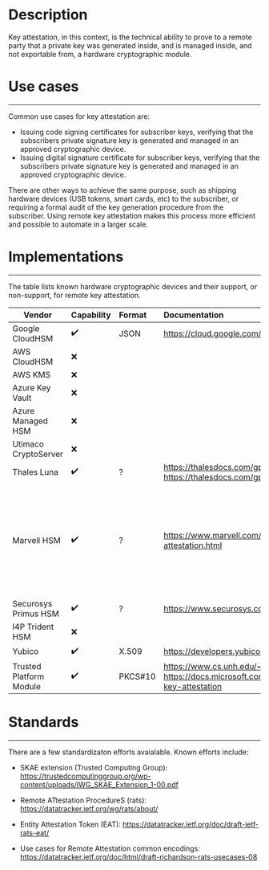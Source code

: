 # Description
Key attestation, in this context, is the technical ability to prove to a remote party that a private key was generated inside, and is managed inside, and not exportable from, a hardware cryptographic module.


# Use cases
------------
Common use cases for key attestation are:
* Issuing code signing certificates for subscriber keys, verifying that the subscribers private signature key is generated and managed in an approved cryptographic device.
* Issuing digital signature certificate for subscriber keys, verifying that the subscribers private signature key is generated and managed in an approved cryptographic device.

There are other ways to achieve the same purpose, such as shipping hardware devices (USB tokens, smart cards, etc) to the subscriber, or requiring a formal audit of the key generation procedure from the subscriber. Using remote key attestation makes this process more efficient and possible to automate in a larger scale.

# Implementations
-----
The table lists known hardware cryptographic devices and their support, or non-support, for remote key attestation.

| Vendor                  | Capability | Format | Documentation                                                                                       | Notes |
| ----------------------- |:-----------|:-------|:----------------------------------------------------------------------------------------------------|:------|
| Google CloudHSM         |:heavy_check_mark:| JSON   |https://cloud.google.com/kms/docs/attest-key                                                         |       |
| AWS CloudHSM            |:x:         |        |                                                                                                     |       |
| AWS KMS                 |:x:         |        |                                                                                                     |       |
| Azure Key Vault         |:x:         |        |                                                                                                     |       |
| Azure Managed HSM       |:x:         |        |                                                                                                     |Said by MS to be on the roadmap|
| Utimaco CryptoServer    |:x:         |        |                                                                                                     |       |
| Thales Luna             |:heavy_check_mark:| ?      |https://thalesdocs.com/gphsm/luna/7/docs/network/Content/admin_partition/confirm/confirm_hsm.htm<br>https://thalesdocs.com/gphsm/luna/7/docs/network/Content/Utilities/cmu/cmu_getpkc.htm|    |
| Marvell HSM             |:heavy_check_mark:| ?      |https://www.marvell.com/products/security-solutions/nitrox-hs-adapters/software-key-attestation.html |GCP Cloud HSM, AWS CloudHSM and MS Managed HSM are using Marvell hardware in the background|
| Securosys Primus HSM    |:heavy_check_mark:| ?      |https://www.securosys.com/hubfs/Securosys_PrimusHSM_KeyAttestation_SB-E01.pdf                        |       |
| I4P Trident HSM         |:x:         |        |                                                                                                     |       |
| Yubico                  |:heavy_check_mark:| X.509  |https://developers.yubico.com/yubico-piv-tool/Attestation.html                                       |       |
| Trusted Platform Module |:heavy_check_mark:| PKCS#10|https://www.cs.unh.edu/~it666/reading_list/Hardware/tpm_fundamentals.pdf<br>https://docs.microsoft.com/en-us/windows-server/identity/ad-ds/manage/component-updates/tpm-key-attestation|       |

# Standards
--------
There are a few standardizaton efforts avaialable. Known efforts include:
* SKAE  extension (Trusted Computing Group): https://trustedcomputinggroup.org/wp-content/uploads/IWG_SKAE_Extension_1-00.pdf

* Remote ATtestation ProcedureS (rats):
https://datatracker.ietf.org/wg/rats/about/

* Entity Attestation Token (EAT):
https://datatracker.ietf.org/doc/draft-ietf-rats-eat/

* Use cases for Remote Attestation common encodings:
https://datatracker.ietf.org/doc/html/draft-richardson-rats-usecases-08

